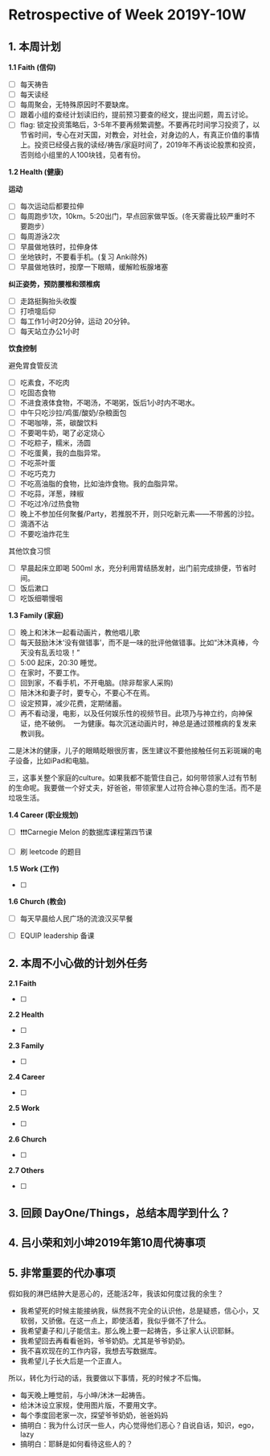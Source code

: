 # Retrospective of Week 2019Y-10W

## 1. 本周计划

**1.1 Faith (信仰)**

- [ ] 每天祷告
- [ ] 每天读经
- [ ] 每周聚会，无特殊原因时不要缺席。
- [ ] 跟着小组的查经计划读旧约，提前预习要查的经文，提出问题，周五讨论。
- [ ] flag: 锁定投资策略后，3-5年不要再频繁调整。不要再花时间学习投资了，以节省时间，专心在对天国，对教会，对社会，对身边的人，有真正价值的事情上。投资已经侵占我的读经/祷告/家庭时间了，2019年不再谈论股票和投资，否则给小组里的人100块钱，见者有份。

**1.2 Health (健康)**

**运动**

- [ ] 每次运动后都要拉伸
- [ ] 每周跑步1次，10km。5:20出门，早点回家做早饭。(冬天雾霾比较严重时不要跑步）
- [ ] 每周游泳2次
- [ ] 早晨做地铁时，拉伸身体
- [ ] 坐地铁时，不要看手机。(复习 Anki除外)
- [ ] 早晨做地铁时，按摩一下眼睛，缓解睑板腺堵塞

**纠正姿势，预防腰椎和颈椎病**

- [ ] 走路挺胸抬头收腹
- [ ] 打喷嚏后仰
- [ ] 每工作1小时20分钟，运动 20分钟。
- [ ] 每天站立办公1小时

**饮食控制**

避免胃食管反流

- [ ] 吃素食，不吃肉
- [ ] 吃固态食物
- [ ] 不进食液体食物，不喝汤，不喝粥，饭后1小时内不喝水。
- [ ] 中午只吃沙拉/鸡蛋/酸奶/杂粮面包
- [ ] 不喝咖啡，茶，碳酸饮料
- [ ] 不要喝牛奶，喝了必定烧心
- [ ] 不吃粽子，糯米，汤圆
- [ ] 不吃蛋黄，我的血脂异常。
- [ ] 不吃茶叶蛋
- [ ] 不吃巧克力
- [ ] 不吃高油脂的食物，比如油炸食物。我的血脂异常。
- [ ] 不吃蒜，洋葱，辣椒
- [ ] 不吃过冷/过热食物
- [ ] 晚上不参加任何聚餐/Party，若推脱不开，则只吃新元素——不带酱的沙拉。
- [ ] 滴酒不沾
- [ ] 不要吃油炸花生

‌其他饮食习惯

- [ ] 早晨起床立即喝 500ml 水，充分利用胃结肠发射，出门前完成排便，节省时间。
- [ ] 饭后漱口
- [ ] 吃饭细嚼慢咽

**1.3 Family (家庭)**

- [ ] 晚上和沐沐一起看动画片，教他唱儿歌
- [ ] 每天鼓励沐沐‘没有做错事’，而不是一味的批评他做错事。比如“沐沐真棒，今天没有乱丢垃圾！”
- [ ] 5:00 起床，20:30 睡觉。
- [ ] 在家时，不要工作。
- [ ] 回到家，不看手机，不开电脑。(除非帮家人采购)
- [ ] 陪沐沐和妻子时，要专心，不要心不在焉。
- [ ] 设定预算，减少花费，定期储蓄。
- [ ] 再不看动漫，电影，以及任何娱乐性的视频节目。此项乃与神立约，向神保证，绝不破例。 
一为健康。每次沉迷动画片时，神总是通过颈椎病的复发来教训我。

二是沐沐的健康，儿子的眼睛眨眼很厉害，医生建议不要他接触任何五彩斑斓的电子设备，比如iPad和电脑。

三，这事关整个家庭的culture。如果我都不能管住自己，如何带领家人过有节制的生命呢。我要做一个好丈夫，好爸爸，带领家里人过符合神心意的生活。而不是垃圾生活。

**1.4 Career (职业规划)**

- [ ] ❗❗❗Carnegie Melon 的数据库课程第四节课
- [ ] 刷 leetcode 的题目


**1.5 Work (工作)**

- [ ] 


**1.6 Church (教会)**

- [ ] 每天早晨给人民广场的流浪汉买早餐
- [ ] EQUIP leadership 备课


## 2. 本周不小心做的计划外任务

**2.1 Faith**

- [ ]  

**2.2 Health**

- [ ]  

**2.3 Family**

- [ ] 

**2.4 Career**

- [ ]  

**2.5 Work**

- [ ]

**2.6 Church**

- [ ]

**2.7 Others**

- [ ]

## 3. 回顾 DayOne/Things，总结本周学到什么？ 


## 4. 吕小荣和刘小坤2019年第10周代祷事项



## 5. 非常重要的代办事项

假如我的淋巴结肿大是恶心的，还能活2年，我该如何度过我的余生？

- 我希望死的时候主能接纳我，纵然我不完全的认识他，总是疑惑，信心小，又软弱，又骄傲。在这一点上，即使活着，我似乎做不了什么。
- 我希望妻子和儿子能信主。那么晚上要一起祷告，多让家人认识耶稣。
- 我希望回去再看看爸妈，爷爷奶奶。尤其是爷爷奶奶。
- 我不喜欢现在的工作内容，我想去写数据库。
- 我希望儿子长大后是一个正直人。

所以，转化为行动的话，我要做以下事情，死的时候才不后悔。

- 每天晚上睡觉前，与小坤/沐沐一起祷告。
- 给沐沐设立家规，使用图片版，不要用文字。
- 每个季度回老家一次，探望爷爷奶奶，爸爸妈妈
- 搞明白：我为什么讨厌一些人，内心觉得他们恶心？自说自话，知识，ego，lazy
- 搞明白：耶稣是如何看待这些人的？
